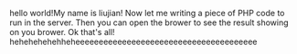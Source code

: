 hello world!My name is liujian!
Now let me writing a piece of PHP code to run in the server.
Then you can open the brower to see the result showing on you brower.
Ok that's all!
hehehehehehheheeeeeeeeeeeeeeeeeeeeeeeeeeeeeeeeeeeeeee
